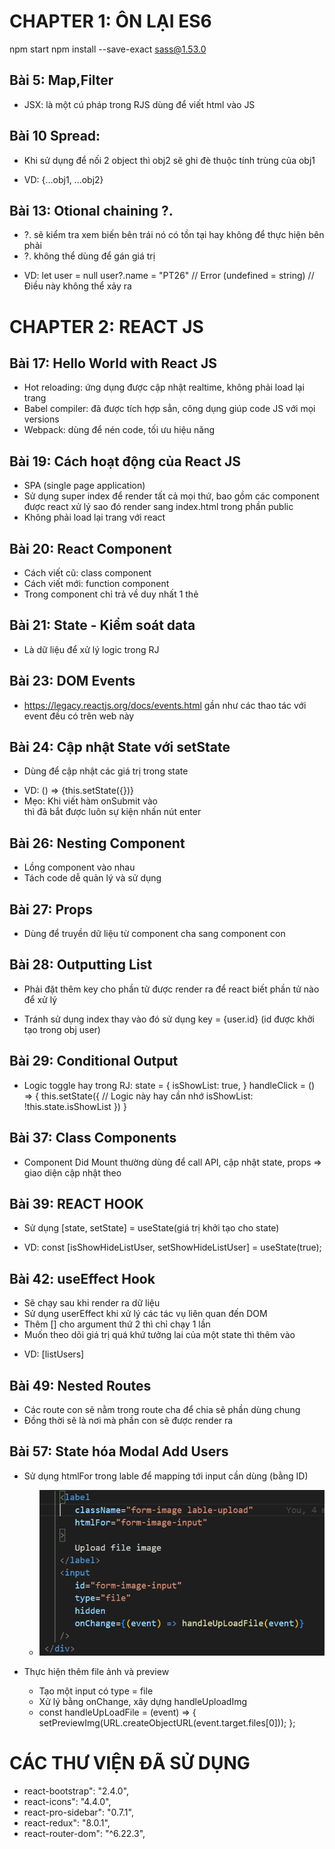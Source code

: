 # CHAPTER 1: ÔN LẠI ES6

npm start
npm install --save-exact sass@1.53.0

## Bài 5: Map,Filter

-  JSX: là một cú pháp trong RJS dùng để viết html vào JS

## Bài 10 Spread:

-  Khi sử dụng để nối 2 object thì obj2 sẽ ghi đè thuộc tính trùng của obj1

*  VD: {...obj1, ...obj2}

## Bài 13: Otional chaining ?.

-  ?. sẽ kiểm tra xem biến bên trái nó có tồn tại hay không để thực hiện bên phải
-  ?. không thể dùng để gán giá trị

*  VD:
   let user = null
   user?.name = "PT26" // Error
   (undefined = string) // Điều này không thể xảy ra

# CHAPTER 2: REACT JS

## Bài 17: Hello World with React JS

-  Hot reloading: ứng dụng được cập nhật realtime, không phải load lại trang
-  Babel compiler: đã được tích hợp sẳn, công dụng giúp code JS với mọi versions
-  Webpack: dùng để nén code, tối ưu hiệu năng

## Bài 19: Cách hoạt động của React JS

-  SPA (single page application)
-  Sử dụng super index để render tất cả mọi thứ, bao gồm các component được react xử lý sao đó render sang index.html trong phần public
-  Không phải load lại trang với react

## Bài 20: React Component

-  Cách viết cũ: class component
-  Cách viết mới: function component
-  Trong component chỉ trả về duy nhất 1 thẻ

## Bài 21: State - Kiểm soát data

-  Là dữ liệu để xử lý logic trong RJ

## Bài 23: DOM Events

-  https://legacy.reactjs.org/docs/events.html gần như các thao tác với event đều có trên web này

## Bài 24: Cập nhật State với setState

-  Dùng để cập nhật các giá trị trong state

*  VD: () => {this.setState({})}
*  Mẹo: Khi viết hàm onSubmit vào <form> thì đã bắt được luôn sự kiện nhấn nút enter

## Bài 26: Nesting Component

-  Lồng component vào nhau
-  Tách code dễ quản lý và sử dụng

## Bài 27: Props

-  Dùng để truyền dữ liệu từ component cha sang component con

## Bài 28: Outputting List

-  Phải đặt thêm key cho phần tử được render ra để react biết phần tử nào để xử lý

*  Tránh sử dụng index thay vào đó sử dụng key = {user.id} (id được khởi tạo trong obj user)

## Bài 29: Conditional Output

-  Logic toggle hay trong RJ:
   state = {
   isShowList: true,
   }
   handleClick = () => {
   this.setState({
   // Logic này hay cần nhớ
   isShowList: !this.state.isShowList
   })
   }

## Bài 37: Class Components

-  Component Did Mount thường dùng để call API, cập nhật state, props => giao diện cập nhật theo

## Bài 39: REACT HOOK

-  Sử dụng [state, setState] = useState(giá trị khởi tạo cho state)

*  VD: const [isShowHideListUser, setShowHideListUser] = useState(true);

## Bài 42: useEffect Hook

-  Sẽ chạy sau khi render ra dữ liệu
-  Sử dụng userEffect khi xử lý các tác vụ liên quan đến DOM
-  Thêm [] cho argument thứ 2 thì chỉ chạy 1 lần
-  Muốn theo dõi giá trị quá khứ tưởng lai của một state thì thêm vào

*  VD: [listUsers]

## Bài 49: Nested Routes

-  Các route con sẽ nằm trong route cha để chia sẽ phần dùng chung
-  Đồng thời <Outlet> sẽ là nơi mà phần con sẽ được render ra

## Bài 57: State hóa Modal Add Users

-  Sử dụng htmlFor trong lable để mapping tới input cần dùng (bằng ID)

   -  ![alt text](image.png)

-  Thực hiện thêm file ảnh và preview
   -  Tạo một input có type = file
   -  Xử lý bằng onChange, xây dựng handleUploadImg
   -  const handleUpLoadFile = (event) => {
      setPreviewImg(URL.createObjectURL(event.target.files[0]));
      };

# CÁC THƯ VIỆN ĐÃ SỬ DỤNG

-  react-bootstrap": "2.4.0",
-  react-icons": "4.4.0",
-  react-pro-sidebar": "0.7.1",
-  react-redux": "8.0.1",
-  react-router-dom": "^6.22.3",
